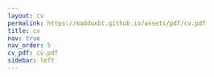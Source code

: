 ```yaml
---
layout: cv
permalink: https://madduxbt.github.io/assets/pdf/cv.pdf
title: cv
nav: true
nav_order: 5
cv_pdf: cv.pdf
sidebar: left
---
```

